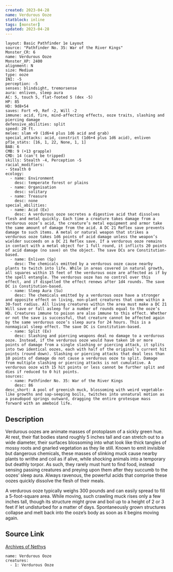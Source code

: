 ```yaml
---
created: 2023-04-28
name: Verdurous Ooze
statblock: inline
tags: [monster]
updated: 2023-04-28
---
```

```statblock
layout: Basic Pathfinder 1e Layout
source: "Pathfinder No. 35: War of the River Kings"
Monster_CR: 6
name: Verdurous Ooze
Monster_XP: 2400
alignment: N
size: Medium
type: ooze
INI: -5
perception: -5
senses: blindsight, tremorsense
aura: enliven, sleep aura
AC: 5, touch 5, flat-footed 5 (dex -5)
HP: 85
HD: 9d8+54
saves: Fort +9, Ref -2, Will -2
immune: acid, fire, mind-affecting effects, ooze traits, slashing and piercing damage
defensive_abilities: split
speed: 20 ft.
melee: slam +9 (1d6+4 plus 1d6 acid and grab)
special_attacks: acid, constrict (1d6+4 plus 1d6 acid), enliven
pf1e_stats: [16, 1, 22, None, 1, 1]
BAB: 6
CMB: 9 (+13 grapple)
CMD: 14 (can't be tripped)
skills: Stealth -4, Perception -5
racial_modifiers:
- Stealth 0
ecology:
  - name: Environment
    desc: temperate forest or plains
  - name: Organisation
    desc: solitary
  - name: Treasure
    desc: none
special_abilities:
  - name: Acid (Ex)
    desc: A verdurous ooze secretes a digestive acid that dissolves flesh and metal quickly. Each time a creature takes damage from a verdurous ooze’s acid, the creature’s metal equipment and armor take the same amount of damage from the acid. A DC 21 Reflex save prevents damage to such items. A metal or natural weapon that strikes a verdurous ooze takes 1d6 points of acid damage unless the weapon’s wielder succeeds on a DC 21 Reflex save. If a verdurous ooze remains in contact with a metal object for 1 full round, it inflicts 20 points of acid damage (no save) on the object. The save DCs are Constitution-based.
  - name: Enliven (Sp)
    desc: The chemicals emitted by a verdurous ooze cause nearby plants to twitch into life. While in areas covered in natural growth, all squares within 15 feet of the verdurous ooze are affected as if by the spell entangle. The verdurous ooze has no control over this effect, and if dispelled the effect renews after 1d4 rounds. The save DC is Constitution-based.
  - name: Sleep Aura (Su)
    desc: The chemicals emitted by a verdurous ooze have a stronger and opposite effect on living, non-plant creatures that come within a 30-foot radius. All living creatures within the area must make a DC 21 Will save or fall asleep for a number of rounds equal to the ooze’s HD. Creatures immune to poison are also immune to this effect. Whether or not the save is successful, that creature cannot be affected again by the same verdurous ooze’s sleep aura for 24 hours. This is a nonmagical sleep effect. The save DC is Constitution-based.
  - name: Split (Ex)
    desc: Slashing and piercing weapons deal no damage to a verdurous ooze. Instead, if the verdurous ooze would have taken 10 or more points of damage from a single slashing or piercing attack, it splits into two identical oozes, each with half of the original’s current hit points (round down). Slashing or piercing attacks that deal less than 10 points of damage do not cause a verdurous ooze to split. Damage from multiple slashing or piercing attacks is not cumulative. A verdurous ooze with 15 hit points or less cannot be further split and dies if reduced to 0 hit points.
sources:
  - name: Pathfinder No. 35: War of the River Kings
    desc: 86
desc_short: A pool of greenish muck, blossoming with weird vegetable-like growths and sap-seeping boils, twitches into unnatural motion as a pseudopod springs outward, dragging the entire grotesque mass forward with an ameboid life.
```
## Description
Verdurous oozes are animate masses of protoplasm of a sickly green hue. At rest, their flat bodies stand roughly 5 inches tall and can stretch out to a wide diameter, their surfaces blossoming into what look like thick tangles of mossy roots and gnarled vegetation as they lie still. Known to emit invisible but dangerous chemicals, these masses of slinking muck cause nearby plants to writhe and coil as if alive, while shocking animals into a temporary but deathly torpor. As such, they rarely must hunt to find food, instead sensing passing creatures and preying upon them after they succumb to the oozes’ sleep aura. Always ravenous, the powerful acids that comprise these oozes quickly dissolve the flesh of their meals.

A verdurous ooze typically weighs 300 pounds and can easily spread to fill a 5-foot-square area. While moving, such crawling muck rises only a few inches tall, though its structure might grow and boil up to a height of 2 or 3 feet if let undisturbed for a matter of days. Spontaneously grown structures collapse and melt back into the ooze’s body as soon as it begins moving again.
## Source Link
[Archives of Nethys](https://aonprd.com/MonsterDisplay.aspx?ItemName=Verdurous%20Ooze)
```encounter-table
name: Verdurous Ooze
creatures:
  - 1: Verdurous Ooze
```
